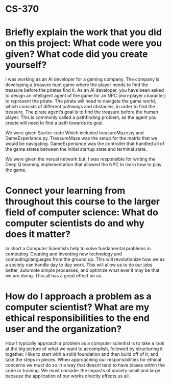 # CS-370

# Briefly explain the work that you did on this project: What code were you given? What code did you create yourself?
I was working as an AI developer for a gaming company. The company is developing a treasure hunt game where the player needs to find the treasure before the pirates find it. As an AI developer, you have been asked to design an intelligent agent of the game for an NPC (non-player character) to represent the pirate. The pirate will need to navigate the game world, which consists of different pathways and obstacles, in order to find the treasure. The pirate agent’s goal is to find the treasure before the human player. This is commonly called a pathfinding problem, as the agent you create will need to find a path towards its goal.

We were given Starter code Which included treasureMaze.py and GameExperiance.py. TreasureMaze was the setup for the matrix that we would be navigating. GameExperiance was the controller that handled all of the game states between the initial startup state and terminal state.

We were given the nerual network but, I was responsible for writing the Deep Q learning implementation that allowed the NPC to learn how to play the game.

# Connect your learning from throughout this course to the larger field of computer science: What do computer scientists do and why does it matter?
In short a Computer Scientists help to solve fundamental problems in computing. Creating and inventing new technology and computing/languages from the ground up. This will revolutionize how we as a society can handle day to day work. This will allow us to do our jobs better, automate simple processes, and optimize what ever it may be that we are doing. This all has a great effect on us.

# How do I approach a problem as a computer scientist? What are my ethical responsibilities to the end user and the organization?
How I typically approach a problem as a computer scientist is to take a look at the big picture of what we want to accomplish, followed by structuring it together. I like to start with a solid foundation and then build off of it, and take the steps in pieces. When approaching our responsibilities for ethical concerns we must do so in a way that doesnt tend to have biases within the code or training. We must consider the impacts of society small and large because the application of our works directly effects us all.


